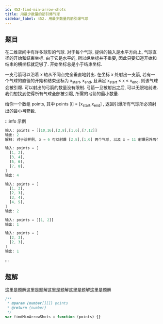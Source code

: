 ```yaml
---
id: 452-find-min-arrow-shots
title: 用最少数量的箭引爆气球
sidebar_label: 452. 用最少数量的箭引爆气球
---
```


## 题目

在二维空间中有许多球形的气球. 对于每个气球, 提供的输入是水平方向上, 气球直径的开始和结束坐标. 由于它是水平的, 所以纵坐标并不重要, 因此只要知道开始和结束的横坐标就足够了. 开始坐标总是小于结束坐标.

一支弓箭可以沿着 x 轴从不同点完全垂直地射出. 在坐标 x 处射出一支箭, 若有一个气球的直径的开始和结束坐标为 x<sub>start</sub>, x<sub>end</sub>, 且满足 x<sub>start</sub> ≤ x ≤ x<sub>end</sub>, 则该气球会被引爆. 可以射出的弓箭的数量没有限制. 弓箭一旦被射出之后, 可以无限地前进. 我们想找到使得所有气球全部被引爆, 所需的弓箭的最小数量.

给你一个数组 points, 其中 points [i] = [x<sub>start</sub>,x<sub>end</sub>] , 返回引爆所有气球所必须射出的最小弓箭数.

:::info 示例

```ts
输入: points = [[10,16],[2,8],[1,6],[7,12]]
输出: 2
解释: 对于该样例, x = 6 可以射爆 [2,8],[1,6] 两个气球, 以及 x = 11 射爆另外两个气球
```

```ts
输入: points = [
  [1, 2],
  [3, 4],
  [5, 6],
  [7, 8],
]
输出: 4
```

```ts
输入: points = [
  [1, 2],
  [2, 3],
  [3, 4],
  [4, 5],
]
输出: 2
```

```ts
输入: points = [[1, 2]]
输出: 1
```

```ts
输入: points = [
  [2, 3],
  [2, 3],
]
输出: 1
```

:::

## 题解

这里是题解这里是题解这里是题解这里是题解这里是题解

```ts
/**
 * @param {number[][]} points
 * @return {number}
 */
var findMinArrowShots = function (points) {}
```
